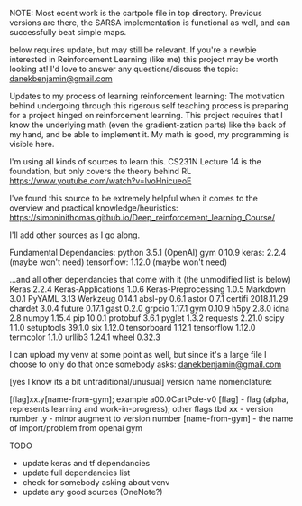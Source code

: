 NOTE: Most ecent work is the cartpole file in top directory. Previous versions are there, the SARSA implementation is functional as well, and can successfully beat simple maps. 

below requires update, but may still be relevant.
If you're a newbie interested in Reinforcement Learning (like me) this project may be worth looking at! 
I'd love to answer any questions/discuss the topic: danekbenjamin@gmail.com

Updates to my process of learning reinforcement learning:
The motivation behind undergoing through this rigerous self teaching process is preparing for a project hinged 
on reinforcement learning. This project requires that I know the underlying math (even the gradient-zation parts) like
the back of my hand, and be able to implement it. My math is good, my programming is visible here. 

I'm using all kinds of sources to learn this. 
CS231N Lecture 14 is the foundation, but only covers the theory behind RL
https://www.youtube.com/watch?v=lvoHnicueoE

I've found this source to be extremely helpful when it comes to the overview and practical knowledge/heuristics: 
https://simoninithomas.github.io/Deep_reinforcement_learning_Course/

I'll add other sources as I go along.

Fundamental Dependancies:
python 3.5.1
(OpenAI) gym	0.10.9
keras: 2.2.4 (maybe won't need)
tensorflow: 1.12.0 (maybe won't need)

...and all other dependancies that come with it (the unmodified list is below)
Keras	2.2.4
Keras-Applications	1.0.6
Keras-Preprocessing	1.0.5
Markdown	3.0.1
PyYAML	3.13
Werkzeug	0.14.1
absl-py	0.6.1
astor	0.7.1
certifi	2018.11.29
chardet	3.0.4
future	0.17.1
gast	0.2.0
grpcio	1.17.1
gym	0.10.9
h5py	2.8.0
idna	2.8
numpy	1.15.4
pip	10.0.1
protobuf	3.6.1
pyglet	1.3.2
requests	2.21.0
scipy	1.1.0
setuptools	39.1.0
six	1.12.0
tensorboard	1.12.1
tensorflow	1.12.0
termcolor	1.1.0
urllib3	1.24.1
wheel	0.32.3

I can upload my venv at some point as well, but since it's a large file I choose to only do that 
once somebody asks: danekbenjamin@gmail.com

[yes I know its a bit untraditional/unusual]
version name nomenclature:

[flag]xx.y[name-from-gym]; example a00.0CartPole-v0
[flag] - flag (alpha, represents learning and work-in-progress); other flags tbd
 xx - version number
   .y - minor augment to version number
     [name-from-gym] - the name of import/problem from openai gym

TODO
* update keras and tf dependancies
* update full dependancies list
* check for somebody asking about venv
* update any good sources (OneNote?)
